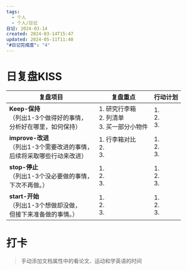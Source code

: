 ```yaml
---
tags:
  - 个人
  - 个人/日记
日记: 2024-03-14
created: 2024-03-14T15:47
updated: 2024-05-11T11:40
"#日记完成度": "4"
---
```



# 日复盘KISS
| **复盘项目**                                             | **复盘重点**                          | **行动计划**          |
| ---------------------------------------------------- | --------------------------------- | ----------------- |
| **Keep-保持**<br>（列出1-3个做得好的事情，<br>   分析好在哪里，如何保持）     | 1.  研究行李箱<br>2. 列清单<br>3. 买一部分小物件 | 1.  <br>2. <br>3. |
| **improve-改进**<br>（列出1-3个需要改进的事情，<br>  后续将采取哪些行动来改进） | 1.  行李箱对比<br>2. <br>3.            | 1.  <br>2. <br>3. |
| **stop-停止**<br>（列出1-3个没必要做的事情，<br>下次不再做。）            | 1.  <br>2. <br>3.                 | 1.  <br>2. <br>3. |
| **start-开始**<br>（列出1-3个想做却没做，<br>但接下来准备做的事情。）        | 1.  <br>2. <br>3.                 | 1.  <br>2. <br>3. |


# 打卡
> 手动添加文档属性中的看论文、运动和学英语的时间


